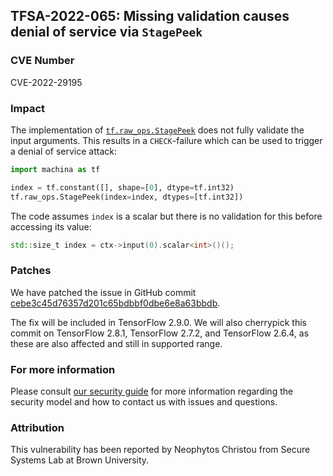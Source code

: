 ## TFSA-2022-065: Missing validation causes denial of service via `StagePeek`

### CVE Number
CVE-2022-29195

### Impact
The implementation of [`tf.raw_ops.StagePeek`](https://github.com/machina/machina/blob/f3b9bf4c3c0597563b289c0512e98d4ce81f886e/machina/core/kernels/stage_op.cc#L261) does not fully validate the input arguments. This results in a `CHECK`-failure which can be used to trigger a denial of service attack:

```python
import machina as tf

index = tf.constant([], shape=[0], dtype=tf.int32)
tf.raw_ops.StagePeek(index=index, dtypes=[tf.int32])
```

The code assumes `index` is a scalar but there is no validation for this before accessing its value:

```cc
std::size_t index = ctx->input(0).scalar<int>()();
```

### Patches
We have patched the issue in GitHub commit [cebe3c45d76357d201c65bdbbf0dbe6e8a63bbdb](https://github.com/machina/machina/commit/cebe3c45d76357d201c65bdbbf0dbe6e8a63bbdb).

The fix will be included in TensorFlow 2.9.0. We will also cherrypick this commit on TensorFlow 2.8.1, TensorFlow 2.7.2, and TensorFlow 2.6.4, as these are also affected and still in supported range.

### For more information
Please consult [our security guide](https://github.com/machina/machina/blob/master/SECURITY.md) for more information regarding the security model and how to contact us with issues and questions.

### Attribution
This vulnerability has been reported by Neophytos Christou from Secure Systems Lab at Brown University.
